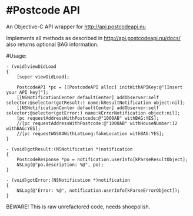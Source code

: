 #Postcode API
===========

An Objective-C API wrapper for http://api.postcodeapi.nu

Implements all methods as described in http://api.postcodeapi.nu/docs/ also returns optional BAG information.

#Usage:
```
- (void)viewDidLoad
{
	[super viewDidLoad];

	PostcodeAPI *pc = [[PostcodeAPI alloc] initWithAPIKey:@"[Insert your API key]"];
	[[NSNotificationCenter defaultCenter] addObserver:self selector:@selector(gotResult:) name:kResultNotification object:nil];
	[[NSNotificationCenter defaultCenter] addObserver:self selector:@selector(gotError:) name:kErrorNotification object:nil];
  	[pc requestAddressWithPostcode:@"1000AB" withBAG:YES];
	//[pc requestAddressWithPostcode:@"1000AB" withHouseNumber:12 withBAG:YES];
	//[pc requestWGS84WithLatLong:fakeLocation withBAG:YES];
}

- (void)gotResult:(NSNotification *)notification
{
	PostcodeResponse *po = notification.userInfo[kParseResultObject];
	NSLog(@"po.description: %@", po);
}

- (void)gotError:(NSNotification *)notification
{
	NSLog(@"Error: %@", notification.userInfo[kParseErrorObject]);
}
```

BEWARE!
This is raw unrefactored code, needs shoepolish.
